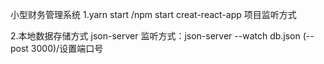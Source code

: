 小型财务管理系统
1.yarn start /npm start creat-react-app 项目监听方式

2.本地数据存储方式 json-server 监听方式：json-server --watch db.json (--post 3000)/设置端口号
